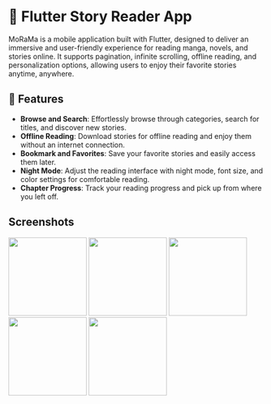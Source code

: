 # 📖 Flutter Story Reader App

MoRaMa is a mobile application built with Flutter, designed to deliver an immersive and
user-friendly experience for reading manga, novels, and stories online. It supports pagination,
infinite scrolling, offline reading, and personalization options, allowing users to enjoy their
favorite stories anytime, anywhere.

## 📲 Features

- **Browse and Search**: Effortlessly browse through categories, search for titles, and discover new
  stories.
- **Offline Reading**: Download stories for offline reading and enjoy them without an internet
  connection.
- **Bookmark and Favorites**: Save your favorite stories and easily access them later.
- **Night Mode**: Adjust the reading interface with night mode, font size, and
  color settings for comfortable reading.
- **Chapter Progress**: Track your reading progress and pick up from where you left off.

## Screenshots

<img width="154" src="https://github.com/user-attachments/assets/591ed679-b599-402f-a94b-583d9f799228">
<img width="154" src="https://github.com/user-attachments/assets/298f8e91-bbc2-4493-8bc8-05cbe193a04c">
<img width="154" src="https://github.com/user-attachments/assets/87ef5adc-4d36-438b-aa1e-ff8b0f828baa">
<img width="154" src="https://github.com/user-attachments/assets/94b11c9c-7f08-4dc1-bc4e-7da62c72ef51">
<img width="154" src="https://github.com/user-attachments/assets/9ac65cf9-064a-4faa-936f-4311cffa2aff">
